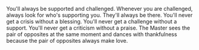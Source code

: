  You'll always be supported and challenged. Whenever you are challenged, always look for who's supporting you. They'll always be there. You'll never get a crisis without a blessing. You'll never get a challenge without a support. You'll never get a criticism without a praise. The Master sees the pair of opposites at the same moment and dances with thankfulness because the pair of opposites always make love.